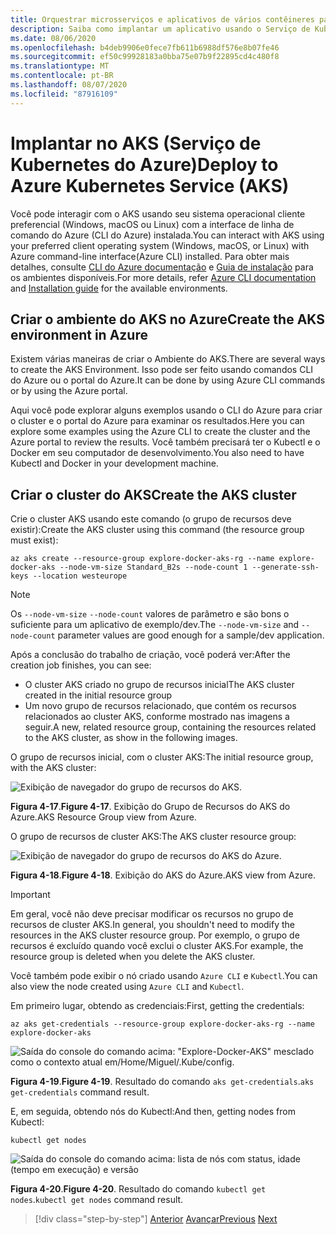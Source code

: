 ```yaml
---
title: Orquestrar microsserviços e aplicativos de vários contêineres para alta escalabilidade e disponibilidade
description: Saiba como implantar um aplicativo usando o Serviço de Kubernetes do Azure.
ms.date: 08/06/2020
ms.openlocfilehash: b4deb9906e0fece7fb611b6988df576e8b07fe46
ms.sourcegitcommit: ef50c99928183a0bba75e07b9f22895cd4c480f8
ms.translationtype: MT
ms.contentlocale: pt-BR
ms.lasthandoff: 08/07/2020
ms.locfileid: "87916109"
---
```

# <a name="deploy-to-azure-kubernetes-service-aks"></a><span data-ttu-id="231cd-103">Implantar no AKS (Serviço de Kubernetes do Azure)</span><span class="sxs-lookup"><span data-stu-id="231cd-103">Deploy to Azure Kubernetes Service (AKS)</span></span>

<span data-ttu-id="231cd-104">Você pode interagir com o AKS usando seu sistema operacional cliente preferencial (Windows, macOS ou Linux) com a interface de linha de comando do Azure (CLI do Azure) instalada.</span><span class="sxs-lookup"><span data-stu-id="231cd-104">You can interact with AKS using your preferred client operating system (Windows, macOS, or Linux) with Azure command-line interface(Azure CLI) installed.</span></span> <span data-ttu-id="231cd-105">Para obter mais detalhes, consulte [CLI do Azure documentação](https://docs.microsoft.com/cli/azure/?view=azure-cli-latest) e [Guia de instalação](https://docs.microsoft.com/cli/azure/install-azure-cli?view=azure-cli-latest) para os ambientes disponíveis.</span><span class="sxs-lookup"><span data-stu-id="231cd-105">For more details, refer [Azure CLI documentation](https://docs.microsoft.com/cli/azure/?view=azure-cli-latest) and [Installation guide](https://docs.microsoft.com/cli/azure/install-azure-cli?view=azure-cli-latest) for the available environments.</span></span>

## <a name="create-the-aks-environment-in-azure"></a><span data-ttu-id="231cd-106">Criar o ambiente do AKS no Azure</span><span class="sxs-lookup"><span data-stu-id="231cd-106">Create the AKS environment in Azure</span></span>

<span data-ttu-id="231cd-107">Existem várias maneiras de criar o Ambiente do AKS.</span><span class="sxs-lookup"><span data-stu-id="231cd-107">There are several ways to create the AKS Environment.</span></span> <span data-ttu-id="231cd-108">Isso pode ser feito usando comandos CLI do Azure ou o portal do Azure.</span><span class="sxs-lookup"><span data-stu-id="231cd-108">It can be done by using Azure CLI commands or by using the Azure portal.</span></span>

<span data-ttu-id="231cd-109">Aqui você pode explorar alguns exemplos usando o CLI do Azure para criar o cluster e o portal do Azure para examinar os resultados.</span><span class="sxs-lookup"><span data-stu-id="231cd-109">Here you can explore some examples using the Azure CLI to create the cluster and the Azure portal to review the results.</span></span> <span data-ttu-id="231cd-110">Você também precisará ter o Kubectl e o Docker em seu computador de desenvolvimento.</span><span class="sxs-lookup"><span data-stu-id="231cd-110">You also need to have Kubectl and Docker in your development machine.</span></span>

## <a name="create-the-aks-cluster"></a><span data-ttu-id="231cd-111">Criar o cluster do AKS</span><span class="sxs-lookup"><span data-stu-id="231cd-111">Create the AKS cluster</span></span>

<span data-ttu-id="231cd-112">Crie o cluster AKS usando este comando (o grupo de recursos deve existir):</span><span class="sxs-lookup"><span data-stu-id="231cd-112">Create the AKS cluster using this command (the resource group must exist):</span></span>

```console
az aks create --resource-group explore-docker-aks-rg --name explore-docker-aks --node-vm-size Standard_B2s --node-count 1 --generate-ssh-keys --location westeurope
```

> [!NOTE]
> <span data-ttu-id="231cd-113">Os `--node-vm-size` `--node-count` valores de parâmetro e são bons o suficiente para um aplicativo de exemplo/dev.</span><span class="sxs-lookup"><span data-stu-id="231cd-113">The `--node-vm-size` and `--node-count` parameter values are good enough for a sample/dev application.</span></span>

<span data-ttu-id="231cd-114">Após a conclusão do trabalho de criação, você poderá ver:</span><span class="sxs-lookup"><span data-stu-id="231cd-114">After the creation job finishes, you can see:</span></span>

- <span data-ttu-id="231cd-115">O cluster AKS criado no grupo de recursos inicial</span><span class="sxs-lookup"><span data-stu-id="231cd-115">The AKS cluster created in the initial resource group</span></span>
- <span data-ttu-id="231cd-116">Um novo grupo de recursos relacionado, que contém os recursos relacionados ao cluster AKS, conforme mostrado nas imagens a seguir.</span><span class="sxs-lookup"><span data-stu-id="231cd-116">A new, related resource group, containing the resources related to the AKS cluster, as show in the following images.</span></span>

<span data-ttu-id="231cd-117">O grupo de recursos inicial, com o cluster AKS:</span><span class="sxs-lookup"><span data-stu-id="231cd-117">The initial resource group, with the AKS cluster:</span></span>

![Exibição de navegador do grupo de recursos do AKS.](media/deploy-azure-kubernetes-service/aks-cluster-view.png)

<span data-ttu-id="231cd-119">**Figura 4-17**.</span><span class="sxs-lookup"><span data-stu-id="231cd-119">**Figure 4-17**.</span></span> <span data-ttu-id="231cd-120">Exibição do Grupo de Recursos do AKS do Azure.</span><span class="sxs-lookup"><span data-stu-id="231cd-120">AKS Resource Group view from Azure.</span></span>

<span data-ttu-id="231cd-121">O grupo de recursos de cluster AKS:</span><span class="sxs-lookup"><span data-stu-id="231cd-121">The AKS cluster resource group:</span></span>

![Exibição de navegador do grupo de recursos do AKS do Azure.](media/deploy-azure-kubernetes-service/aks-resource-group-view.png)

<span data-ttu-id="231cd-123">**Figura 4-18**.</span><span class="sxs-lookup"><span data-stu-id="231cd-123">**Figure 4-18**.</span></span> <span data-ttu-id="231cd-124">Exibição do AKS do Azure.</span><span class="sxs-lookup"><span data-stu-id="231cd-124">AKS view from Azure.</span></span>

> [!IMPORTANT]
> <span data-ttu-id="231cd-125">Em geral, você não deve precisar modificar os recursos no grupo de recursos de cluster AKS.</span><span class="sxs-lookup"><span data-stu-id="231cd-125">In general, you shouldn't need to modify the resources in the AKS cluster resource group.</span></span> <span data-ttu-id="231cd-126">Por exemplo, o grupo de recursos é excluído quando você exclui o cluster AKS.</span><span class="sxs-lookup"><span data-stu-id="231cd-126">For example, the resource group is deleted when you delete the AKS cluster.</span></span>

<span data-ttu-id="231cd-127">Você também pode exibir o nó criado usando `Azure CLI` e `Kubectl`.</span><span class="sxs-lookup"><span data-stu-id="231cd-127">You can also view the node created using `Azure CLI` and `Kubectl`.</span></span>

<span data-ttu-id="231cd-128">Em primeiro lugar, obtendo as credenciais:</span><span class="sxs-lookup"><span data-stu-id="231cd-128">First, getting the credentials:</span></span>

```console
az aks get-credentials --resource-group explore-docker-aks-rg --name explore-docker-aks
```

![Saída do console do comando acima: "Explore-Docker-AKS" mesclado como o contexto atual em/Home/Miguel/.Kube/config.](media/deploy-azure-kubernetes-service/get-credentials-command-result.png)

<span data-ttu-id="231cd-130">**Figura 4-19**.</span><span class="sxs-lookup"><span data-stu-id="231cd-130">**Figure 4-19**.</span></span> <span data-ttu-id="231cd-131">Resultado do comando `aks get-credentials`.</span><span class="sxs-lookup"><span data-stu-id="231cd-131">`aks get-credentials` command result.</span></span>

<span data-ttu-id="231cd-132">E, em seguida, obtendo nós do Kubectl:</span><span class="sxs-lookup"><span data-stu-id="231cd-132">And then, getting nodes from Kubectl:</span></span>

```console
kubectl get nodes
```

![Saída do console do comando acima: lista de nós com status, idade (tempo em execução) e versão](media/deploy-azure-kubernetes-service/kubectl-get-nodes-command-result.png)

<span data-ttu-id="231cd-134">**Figura 4-20**.</span><span class="sxs-lookup"><span data-stu-id="231cd-134">**Figure 4-20**.</span></span> <span data-ttu-id="231cd-135">Resultado do comando `kubectl get nodes`.</span><span class="sxs-lookup"><span data-stu-id="231cd-135">`kubectl get nodes` command result.</span></span>

> [!div class="step-by-step"]
> <span data-ttu-id="231cd-136">[Anterior](orchestrate-high-scalability-availability.md) 
>  [Avançar](docker-apps-development-environment.md)</span><span class="sxs-lookup"><span data-stu-id="231cd-136">[Previous](orchestrate-high-scalability-availability.md)
[Next](docker-apps-development-environment.md)</span></span>
